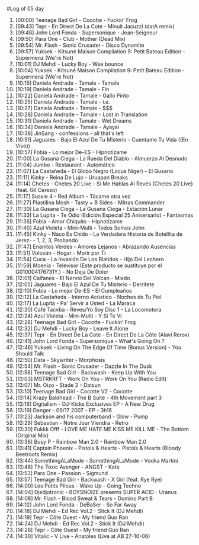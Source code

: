 #Log of 05 day

1. [00:00] Teenage Bad Girl - Cocotte - Fuckin’ Frog
1. [09:43] Tepr - En Direct De La Cote - Minuit Jacuzzi (datA remix)
1. [09:48] John Lord Fonda - Supersonique - Jean-Seigneur
1. [09:50] Para One - Club - Mother (Dead Mix)
1. [09:54] Mr. Flash - Sonic Crusader - Disco Dynamite
1. [09:57] Yuksek - Kitsuné Maison Compilation 9: Petit Bateau Edition - Supermenz (We're Not)
1. [10:01] DJ Mehdi - Lucky Boy - Wee bounce
1. [10:04] Yuksek - Kitsuné Maison Compilation 9: Petit Bateau Edition - Supermenz (We're Not)
1. [10:15] Daniela Andrade - Tamale - Tamale
1. [10:19] Daniela Andrade - Tamale - Fin
1. [10:22] Daniela Andrade - Tamale - Gallo Pinto
1. [10:25] Daniela Andrade - Tamale - i.e.
1. [10:27] Daniela Andrade - Tamale - $$$
1. [10:28] Daniela Andrade - Tamale - Lost in Translation
1. [10:31] Daniela Andrade - Tamale - Wet Dreams
1. [10:34] Daniela Andrade - Tamale - Ayayai
1. [10:38] JinSang - confessions - all that's left
1. [10:51] Jaguares - Bajo El Azul De Tu Misterio - Cuentame Tu Vida ((En Vivo))
1. [10:57] Fobia - Lo mejor De-ES - Hipnotízame
1. [11:00] La Gusana Ciega - La Rueda Del Diablo - Almuerzo Al Desnudo
1. [11:04] Jumbo - Restaurant - Automático
1. [11:07] La Castañeda - El Globo Negro (Locus Niger) - El Gusano
1. [11:11] Kinky - Reina De Lujo - Uruapan Breaks
1. [11:14] Chetes - Chetes 20 Live - Si Me Hablas Al Revés (Chetes 20 Live) (feat. Gil Cerezo)
1. [11:17] Sussie 4 - Red Album - Tócame otra vez
1. [11:27] Plastilina Mosh - Tasty + B Sides - Mitras Commander
1. [11:30] La Gusana Ciega - La Gusana Ciega - Estación Lunar
1. [11:33] La Lupita - Te Odio (Edición Especial 25 Aniversario) - Fantasmas
1. [11:36] Fobia - Amor Chiquito - Hipnotízame
1. [11:40] Azul Violeta - Mini-Multi - Todos Somos John
1. [11:45] Kinky - Naco Es Chido - La Verdadera Historia de Botellita de Jerez- - 1, 2, 3, Probando
1. [11:47] Enanitos Verdes - Amores Lejanos - Abrazando Ausencias
1. [11:51] Volován - Hogar - Morir por Tí
1. [11:54] Cuca - La Invasión De Los Blatidos - Hijo Del Lechero
1. [11:59] Moenia - Televisor (Este producto se sustituye por el G010004176731Y.) - No Deja De Doler
1. [12:01] Caifanes - El Nervio Del Volcan - Miedo
1. [12:05] Jaguares - Bajo El Azul De Tu Misterio - Derrítete
1. [12:10] Fobia - Lo mejor De-ES - El Cumpleaños
1. [12:12] La Castañeda - Interno Acústico - Noches de Tu Piel
1. [12:17] La Lupita - Pa' Servir a Usted - La Maraca
1. [12:20] Café Tacvba - Reves/Yo Soy Disc 1 - La Locomotora
1. [12:24] Azul Violeta - Mini-Multi - Y Si Te Vi
1. [12:28] Teenage Bad Girl - Cocotte - Fuckin’ Frog
1. [12:32] DJ Mehdi - Lucky Boy - Leave It Alone
1. [12:37] Tepr - En Direct De La Cote - En Direct De La Côte (Alavi Rerox)
1. [12:41] John Lord Fonda - Supersonique - What's Going On ?
1. [12:46] Yuksek - Living On The Edge Of Time (Bonus Version) - You Should Talk
1. [12:50] Data - Skywriter - Morphosis
1. [12:54] Mr. Flash - Sonic Crusader - Dazzle In The Dusk
1. [12:58] Teenage Bad Girl - Backwash - Keep Up With You
1. [13:03] MSTRKRFT - Work On You - Work On You (Radio Edit)
1. [13:07] Mr. Oizo - Stade 2 - Datsun
1. [13:10] Teenage Bad Girl - Cocotte V2 - Cocotte
1. [13:14] Krazy Baldhead - The B Suite - 4th Movement part 3
1. [13:16] Digitalism - DJ-Kicks Exclusives EP - A New Drug
1. [13:19] Danger - 09/17 2007 - EP - 3h16
1. [13:23] Jackson and his computerband - Glow - Pump
1. [13:29] Sebastian - Notre Jour Viendra - Retro
1. [13:30] Fukkk Offf - LOVE ME HATE ME KISS ME KILL ME - The Bottom (Original Mix)
1. [13:38] Busy P - Rainbow Man 2.0 - Rainbow Man 2.0
1. [13:41] Captain Phoenix - Pistols & Hearts - Pistols & Hearts (Bloody Beetroots Remix)
1. [13:44] SomethingALaMode - SomethingALaMode - Vodka Martini
1. [13:48] The Toxic Avenger - ANGST - Kate
1. [13:53] Para One - Passion - Sigmund
1. [13:57] Teenage Bad Girl - Backwash - X Girl (feat. Rye Rye)
1. [14:00] Les Petits Pilous - Wake Up - Going Techno
1. [14:04] Djedjotronic - BOYSNOIZE presents SUPER ACID - Uranus
1. [14:08] Mr. Flash - Blood Sweat & Tears - Domino Part B
1. [14:12] John Lord Fonda - DeBaSer - So Far Away
1. [14:18] DJ Mehdi - Ed Rec Vol.2 - Stick It (DJ Mehdi)
1. [14:19] Tepr - Côte Ouest - My friend Guo Ran
1. [14:24] DJ Mehdi - Ed Rec Vol.2 - Stick It (DJ Mehdi)
1. [14:28] Tepr - Côte Ouest - My friend Guo Ran
1. [14:30] Vitalic - V Live - Anatoles (Live at AB 27-10-06)
